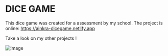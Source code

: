 # DICE GAME

This dice game was created for a assessment by my school.
The project is online: https://ainkra-dicegame.netlify.app

Take a look on my other projects !

![image](https://user-images.githubusercontent.com/58104051/193589681-21fd47ce-6bf2-40af-a380-05806c81b24d.png)

